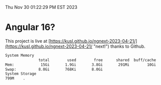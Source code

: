 Thu Nov 30 01:22:29 PM EST 2023

# Angular 16?


This project is live at [https://kusl.github.io/ngnext-2023-04-21/](https://kusl.github.io/ngnext-2023-04-21/ "next!") thanks to Github.

```bash
System Memory
               total        used        free      shared  buff/cache   available
Mem:            15Gi       1.9Gi       3.8Gi       291Mi        10Gi        13Gi
Swap:          8.0Gi       768Ki       8.0Gi
System Storage
799M	.
```
